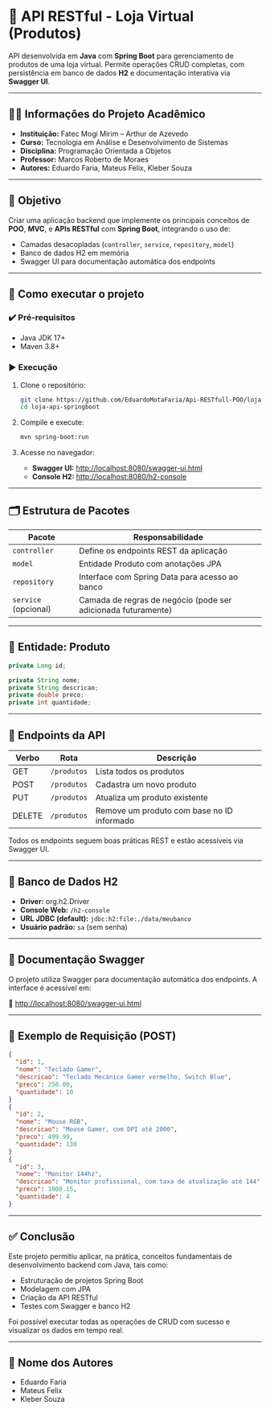 # 🛒 API RESTful - Loja Virtual (Produtos)

API desenvolvida em **Java** com **Spring Boot** para gerenciamento de produtos de uma loja virtual. Permite operações CRUD completas, com persistência em banco de dados **H2** e documentação interativa via **Swagger UI**.

---

## 👨‍🏫 Informações do Projeto Acadêmico

- **Instituição:** Fatec Mogi Mirim – Arthur de Azevedo  
- **Curso:** Tecnologia em Análise e Desenvolvimento de Sistemas  
- **Disciplina:** Programação Orientada a Objetos  
- **Professor:** Marcos Roberto de Moraes  
- **Autores:** Eduardo Faria, Mateus Felix, Kleber Souza  

---

## 🎯 Objetivo

Criar uma aplicação backend que implemente os principais conceitos de **POO**, **MVC**, e **APIs RESTful** com **Spring Boot**, integrando o uso de:

- Camadas desacopladas (`controller`, `service`, `repository`, `model`)
- Banco de dados H2 em memória
- Swagger UI para documentação automática dos endpoints

---

## 🚀 Como executar o projeto

### ✔️ Pré-requisitos

- Java JDK 17+
- Maven 3.8+

### ▶️ Execução

1. Clone o repositório:
   ```bash
   git clone https://github.com/EduardoMotaFaria/Api-RESTfull-POO/loja-api-springboot.git
   cd loja-api-springboot
   ```

2. Compile e execute:
   ```bash
   mvn spring-boot:run
   ```

3. Acesse no navegador:

   - **Swagger UI:** [http://localhost:8080/swagger-ui.html](http://localhost:8080/swagger-ui.html)
   - **Console H2:** [http://localhost:8080/h2-console](http://localhost:8080/h2-console)

---

## 🗂️ Estrutura de Pacotes

| Pacote                    | Responsabilidade                                 |
|---------------------------|--------------------------------------------------|
| `controller`              | Define os endpoints REST da aplicação           |
| `model`                   | Entidade Produto com anotações JPA              |
| `repository`              | Interface com Spring Data para acesso ao banco  |
| `service` (opcional)      | Camada de regras de negócio (pode ser adicionada futuramente) |

---
## 📌 Entidade: Produto

```java
private Long id;

private String nome;
private String descricao;
private double preco;
private int quantidade;
```

---

## 📡 Endpoints da API

| Verbo  | Rota              | Descrição                                          |
|--------|-------------------|----------------------------------------------------|
| GET    | `/produtos`       | Lista todos os produtos                           |            |
| POST   | `/produtos`       | Cadastra um novo produto                          |
| PUT    | `/produtos`  | Atualiza um produto existente                     |
| DELETE | `/produtos`  | Remove um produto com base no ID informado        |

Todos os endpoints seguem boas práticas REST e estão acessíveis via Swagger UI.

---

## 💾 Banco de Dados H2

- **Driver:** org.h2.Driver  
- **Console Web:** `/h2-console`  
- **URL JDBC (default):** `jdbc:h2:file:./data/meubanco`  
- **Usuário padrão:** `sa` (sem senha)

---

## 📖 Documentação Swagger

O projeto utiliza Swagger para documentação automática dos endpoints. A interface é acessível em:

📍 [http://localhost:8080/swagger-ui.html](http://localhost:8080/swagger-ui.html)

---

## 🧪 Exemplo de Requisição (POST)

```json
{
  "id": 1,
  "nome": "Teclado Gamer",
  "descricao": "Teclado Mecánico Gamer vermelho, Switch Blue",
  "preco": 250.00,
  "quantidade": 10
}
{
  "id": 2,
  "nome": "Mouse RGB",
  "descricao": "Mouse Gamer, com DPI até 2000",
  "preco": 499.99,
  "quantidade": 130
}
{
  "id": 3,
  "nome": "Monitor 144hz",
  "descricao": "Monitor profissional, com taxa de atualização até 144",
  "preco": 1000.15,
  "quantidade": 4
}
```

---

## ✅ Conclusão

Este projeto permitiu aplicar, na prática, conceitos fundamentais de desenvolvimento backend com Java, tais como:

- Estruturação de projetos Spring Boot
- Modelagem com JPA
- Criação da API RESTful
- Testes com Swagger e banco H2

Foi possível executar todas as operações de CRUD com sucesso e visualizar os dados em tempo real.

---

## 👥 Nome dos Autores

- Eduardo Faria  
- Mateus Felix  
- Kleber Souza
